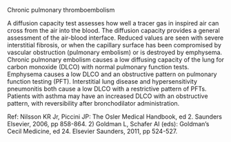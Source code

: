 Chronic pulmonary thromboembolism

A diffusion capacity test assesses how well a tracer gas in inspired air can cross from the air into the blood. The diffusion capacity provides a general assessment of the air-blood interface. Reduced values are seen with severe interstitial fibrosis, or when the capillary surface has been compromised by vascular obstruction (pulmonary embolism) or is destroyed by emphysema. Chronic pulmonary embolism causes a low diffusing capacity of the lung for carbon monoxide (DLCO) with normal pulmonary function tests. Emphysema causes a low DLCO and an obstructive pattern on pulmonary function testing (PFT). Interstitial lung disease and hypersensitivity pneumonitis both cause a low DLCO with a restrictive pattern of PFTs. Patients with asthma may have an increased DLCO with an obstructive pattern, with reversibility after bronchodilator administration.

Ref:  Nilsson KR Jr, Piccini JP: The Osler Medical Handbook, ed 2. Saunders Elsevier, 2006, pp 858-864. 2) Goldman L, Schafer AI (eds): Goldman’s Cecil Medicine, ed 24. Elsevier Saunders, 2011, pp 524-527.